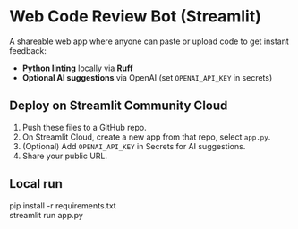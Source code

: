 # Web Code Review Bot (Streamlit)

A shareable web app where anyone can paste or upload code to get instant feedback:
- **Python linting** locally via **Ruff**
- **Optional AI suggestions** via OpenAI (set `OPENAI_API_KEY` in secrets)

## Deploy on Streamlit Community Cloud
1. Push these files to a GitHub repo.
2. On Streamlit Cloud, create a new app from that repo, select `app.py`.
3. (Optional) Add `OPENAI_API_KEY` in Secrets for AI suggestions.
4. Share your public URL.

## Local run
pip install -r requirements.txt  
streamlit run app.py
